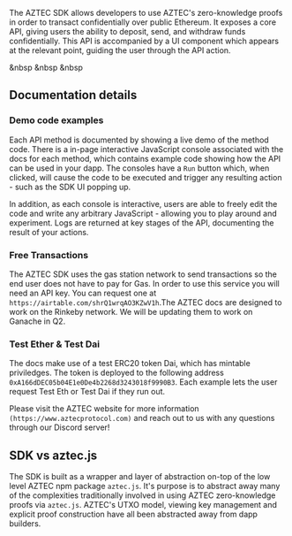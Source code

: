 The AZTEC SDK allows developers to use AZTEC's zero-knowledge proofs in order to transact confidentially over public Ethereum. It exposes a core API, giving users the ability to deposit, send, and withdraw funds confidentially. This API is accompanied by a UI component which appears at the relevant point, guiding the user through the API action.

&nbsp
&nbsp
&nbsp

## Documentation details

### Demo code examples

Each API method is documented by showing a live demo of the method code. There is a in-page interactive JavaScript console associated with the docs for each method, which contains example code showing how the API can be used in your dapp. The consoles have a `Run` button which, when clicked, will cause the code to be executed and trigger any resulting action - such as the SDK UI popping up.

In addition, as each console is interactive, users are able to freely edit the code and write any arbitrary JavaScript - allowing you to play around and experiment. Logs are returned at key stages of the API, documenting the result of your actions.

### Free Transactions

The AZTEC SDK uses the gas station network to send transactions so the end user does not have to pay for Gas. In order to use this service you will need an API key. You can request one at `https://airtable.com/shrQ1wrqAO3KZwV1h`.The AZTEC docs are designed to work on the Rinkeby network. We will be updating them to work on Ganache in Q2.

### Test Ether & Test Dai

The docs make use of a test ERC20 token Dai, which has mintable priviledges. The token is deployed to the following address `0xA166dDEC05b04E1e0De4b2268d3243018f9990B3`. Each example lets the user request Test Eth or Test Dai if they run out.

Please visit the AZTEC website for more information `(https://www.aztecprotocol.com)` and reach out to us with any questions through our Discord server!

## SDK vs aztec.js

The SDK is built as a wrapper and layer of abstraction on-top of the low level AZTEC npm package `aztec.js`. It's purpose is to abstract away many of the complexities traditionally involved in using AZTEC zero-knowledge proofs via `aztec.js`. AZTEC's UTXO model, viewing key management and explicit proof construction have all been abstracted away from dapp builders.
